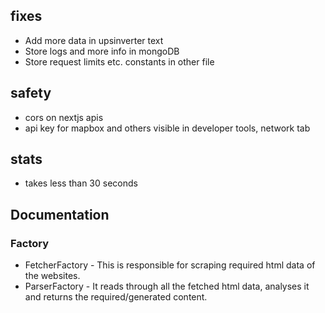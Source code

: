 ## fixes
* Add more data in upsinverter text
* Store logs and more info in mongoDB
* Store request limits etc. constants in other file

## safety
* cors on nextjs apis
* api key for mapbox and others visible in developer tools, network tab

## stats
* takes less than 30 seconds

## Documentation
### Factory
* FetcherFactory - This is responsible for scraping required html data of the websites.
* ParserFactory - It reads through all the fetched html data, analyses it and returns the required/generated content.